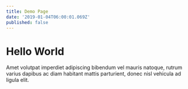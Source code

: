 ```yaml
---
title: Demo Page
date: '2019-01-04T06:00:01.069Z'
published: false
---
```


# Hello World

Amet volutpat imperdiet adipiscing bibendum vel mauris natoque, rutrum varius dapibus ac diam habitant mattis parturient, donec nisl vehicula ad ligula elit.
